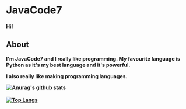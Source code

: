 # JavaCode7
<b>Hi!<b>
 
## About

I'm JavaCode7 and I really like programming. My favourite language is Python as it's my best language and it's powerful.

I also really like making programming languages.

![Anurag's github stats](https://github-readme-stats.vercel.app/api?username=JavaCode7&show_icons=true&theme=dark)
<br>
<br>
[![Top Langs](https://github-readme-stats.vercel.app/api/top-langs/?username=JavaCode7&langs_count=8)](https://github.com/anuraghazra/github-readme-stats)
